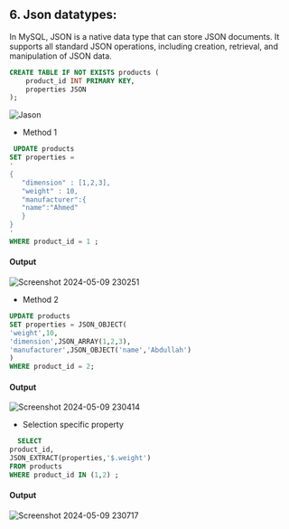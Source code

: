## 6. Json datatypes:
In MySQL, JSON is a native data type that can store JSON documents. 
It supports all standard JSON operations, including creation, retrieval, and manipulation of JSON data.
```sql
CREATE TABLE IF NOT EXISTS products (
    product_id INT PRIMARY KEY,
    properties JSON
);
```

![Jason](https://github.com/Techwiz-Laraib/ultimate-mysql-bootcamp/assets/159939710/8f84ca5a-cd14-4b1c-bc7d-80b6d99d362c)



- Method 1
  
 ```sql
  UPDATE products
SET properties = 
'
{
	"dimension" : [1,2,3],
    "weight" : 10,
    "manufacturer":{
    "name":"Ahmed"
    }
}
'
WHERE product_id = 1 ;
 ```
#### Output
![Screenshot 2024-05-09 230251](https://github.com/Techwiz-Laraib/ultimate-mysql-bootcamp/assets/159939710/60c69aa5-3e44-42b2-9341-9b995af032e3)


- Method 2

```sql
UPDATE products
SET properties = JSON_OBJECT(
'weight',10,
'dimension',JSON_ARRAY(1,2,3),
'manufacturer',JSON_OBJECT('name','Abdullah')
)
WHERE product_id = 2;
```
#### Output
![Screenshot 2024-05-09 230414](https://github.com/Techwiz-Laraib/ultimate-mysql-bootcamp/assets/159939710/68f3fa13-1cc5-4975-b43c-2b09ba7c86f3)

- Selection specific property
  
```sql
  SELECT 
product_id,
JSON_EXTRACT(properties,'$.weight')
FROM products
WHERE product_id IN (1,2) ;
```
#### Output
![Screenshot 2024-05-09 230717](https://github.com/Techwiz-Laraib/ultimate-mysql-bootcamp/assets/159939710/012bf960-ea38-49f2-8045-75a824e6c52c)

